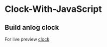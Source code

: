 # Clock-With-JavaScript
## Build anlog clock 

For live preview [clock](https://majd-eddine-ben-tahar.github.io/Clock-With-JavaScript/)
